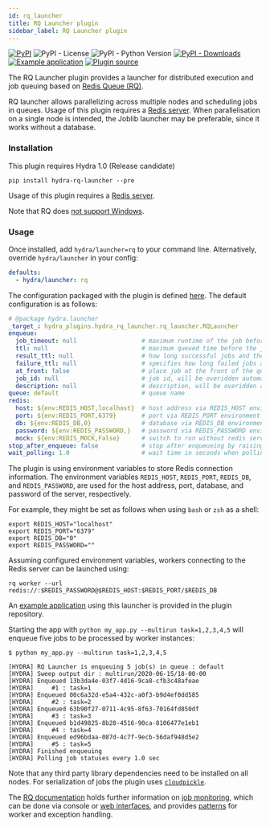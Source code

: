 ```yaml
---
id: rq_launcher
title: RQ Launcher plugin
sidebar_label: RQ Launcher plugin
---
```

[![PyPI](https://img.shields.io/pypi/v/hydra-rq-launcher)](https://pypi.org/project/hydra-rq-launcher/)
![PyPI - License](https://img.shields.io/pypi/l/hydra-rq-launcher)
![PyPI - Python Version](https://img.shields.io/pypi/pyversions/hydra-rq-launcher)
[![PyPI - Downloads](https://img.shields.io/pypi/dm/hydra-rq-launcher.svg)](https://pypistats.org/packages/hydra-rq-launcher)
[![Example application](https://img.shields.io/badge/-Example%20application-informational)](https://github.com/facebookresearch/hydra/tree/master/plugins/hydra_rq_launcher/example)
[![Plugin source](https://img.shields.io/badge/-Plugin%20source-informational)](https://github.com/facebookresearch/hydra/tree/master/plugins/hydra_rq_launcher)

The RQ Launcher plugin provides a launcher for distributed execution and job queuing based on [Redis Queue (RQ)](https://python-rq.org).

RQ launcher allows parallelizing across multiple nodes and scheduling jobs in queues. Usage of this plugin requires a [Redis server](https://redis.io/topics/quickstart). When parallelisation on a single node is intended, the Joblib launcher may be preferable, since it works without a database.


### Installation
This plugin requires Hydra 1.0 (Release candidate)
```commandline
pip install hydra-rq-launcher --pre
```
Usage of this plugin requires a [Redis server](https://redis.io/topics/quickstart).

Note that RQ does [not support Windows](https://python-rq.org/docs/#limitations).

### Usage
Once installed, add `hydra/launcher=rq` to your command line. Alternatively, override `hydra/launcher` in your config:

```yaml
defaults:
  - hydra/launcher: rq
```

The configuration packaged with the plugin is defined [here](https://github.com/facebookresearch/hydra/blob/master/plugins/hydra_rq_launcher/hydra_plugins/hydra_rq_launcher/config.py). The default configuration is as follows:

```yaml title="$ python your_app.py hydra/launcher=rq --cfg hydra -p hydra.launcher"
# @package hydra.launcher
_target_: hydra_plugins.hydra_rq_launcher.rq_launcher.RQLauncher
enqueue:
  job_timeout: null                  # maximum runtime of the job before it's killed (e.g. "1d" for 1 day, units: d/h/m/s), default: no limit
  ttl: null                          # maximum queued time before the job before is discarded (e.g. "1d" for 1 day, units: d/h/m/s), default: no limit
  result_ttl: null                   # how long successful jobs and their results are kept (e.g. "1d" for 1 day, units: d/h/m/s), default: no limit
  failure_ttl: null                  # specifies how long failed jobs are kept (e.g. "1d" for 1 day, units: d/h/m/s), default: no limit
  at_front: false                    # place job at the front of the queue, instead of the back
  job_id: null                       # job id, will be overidden automatically by a uuid unless specified explicitly
  description: null                  # description, will be overidden automatically unless specified explicitly
queue: default                       # queue name
redis:
  host: ${env:REDIS_HOST,localhost}  # host address via REDIS_HOST environment variable, default: localhost
  port: ${env:REDIS_PORT,6379}       # port via REDIS_PORT environment variable, default: 6379
  db: ${env:REDIS_DB,0}              # database via REDIS_DB environment variable, default: 0
  password: ${env:REDIS_PASSWORD,}   # password via REDIS_PASSWORD environment variable, default: no password
  mock: ${env:REDIS_MOCK,False}      # switch to run without redis server in single thread, for testing purposes only
stop_after_enqueue: false            # stop after enqueueing by raising custom exception
wait_polling: 1.0                    # wait time in seconds when polling results
```

The plugin is using environment variables to store Redis connection information. The environment variables `REDIS_HOST`, `REDIS_PORT`, `REDIS_DB`, and `REDIS_PASSWORD`, are used for the host address, port, database, and password of the server, respectively.

For example, they might be set as follows when using `bash` or `zsh` as a shell:

```commandline
export REDIS_HOST="localhost"
export REDIS_PORT="6379"
export REDIS_DB="0"
export REDIS_PASSWORD=""
```

Assuming configured environment variables, workers connecting to the Redis server can be launched using:

```commandline
rq worker --url redis://:$REDIS_PASSWORD@$REDIS_HOST:$REDIS_PORT/$REDIS_DB
```

An [example application](https://github.com/facebookresearch/hydra/tree/master/plugins/hydra_rq_launcher/example) using this launcher is provided in the plugin repository.

Starting the app with `python my_app.py --multirun task=1,2,3,4,5` will enqueue five jobs to be processed by worker instances:

```text
$ python my_app.py --multirun task=1,2,3,4,5

[HYDRA] RQ Launcher is enqueuing 5 job(s) in queue : default
[HYDRA] Sweep output dir : multirun/2020-06-15/18-00-00
[HYDRA] Enqueued 13b3da4e-03f7-4d16-9ca8-cfb3c48afeae
[HYDRA] 	#1 : task=1
[HYDRA] Enqueued 00c6a32d-e5a4-432c-a0f3-b9d4ef0dd585
[HYDRA] 	#2 : task=2
[HYDRA] Enqueued 63b90f27-0711-4c95-8f63-70164fd850df
[HYDRA] 	#3 : task=3
[HYDRA] Enqueued b1d49825-8b28-4516-90ca-8106477e1eb1
[HYDRA] 	#4 : task=4
[HYDRA] Enqueued ed96bdaa-087d-4c7f-9ecb-56daf948d5e2
[HYDRA] 	#5 : task=5
[HYDRA] Finished enqueuing
[HYDRA] Polling job statuses every 1.0 sec
```

Note that any third party library dependencies need to be installed on all nodes. For serialization of jobs the plugin uses [`cloudpickle`](https://github.com/cloudpickle/cloudpickle). 

The [RQ documentation](https://python-rq.org/) holds further information on [job monitoring](http://python-rq.org/docs/monitoring/), which can be done via console or [web interfaces](https://github.com/nvie/rq-dashboard), and provides [patterns](https://python-rq.org/patterns/) for worker and exception handling.

